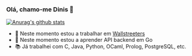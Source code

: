 ### Olá, chamo-me Dinis 👋
[![Anurag's github stats](https://github-readme-stats.vercel.app/api?username=Dinizoides&show_icons=true&theme=darcula)](https://github.com/anuraghazra/github-readme-stats)  
<!--[![Top Langs](https://github-readme-stats.vercel.app/api/top-langs/?username=Dinizoides&layout=compact)](https://github.com/anuraghazra/github-readme-stats)-->

- 🔭 Neste momento estou a trabalhar em [Wallstreeters](https://wallstreeters.pt)
- 🌱 Neste momento estou a aprender API backend em Go
-  :books: Já trabalhei com C, Java, Python, OCaml, Prolog, PostgreSQL, etc.
